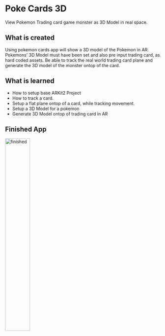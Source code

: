 # Poke Cards 3D
View Pokemon Trading card game monster as 3D Model in real space.

## What is created
Using pokemon cards app will show a 3D model of the Pokemon in AR. Pokemons' 3D Model must have been set and also pre input trading card, as hard coded assets. Be able to track the real world trading card plane and generate the 3D model of the monster ontop of the card.

## What is learned
* How to setup base ARKit2 Project
* How to track a card.
* Setup a flat plane ontop of a card, while tracking movement.
* Setup a 3D Model for a pokemon
* Generate 3D Model ontop of trading card in AR

## Finished App
<img src="finishedApp.gif" alt="finished" width="40%">
